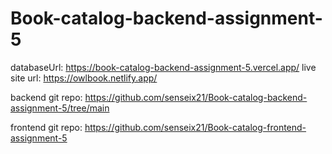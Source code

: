 ﻿# Book-catalog-backend-assignment-5
databaseUrl: https://book-catalog-backend-assignment-5.vercel.app/
live site url: https://owlbook.netlify.app/

backend git repo: https://github.com/senseix21/Book-catalog-backend-assignment-5/tree/main

frontend git repo: https://github.com/senseix21/Book-catalog-frontend-assignment-5

